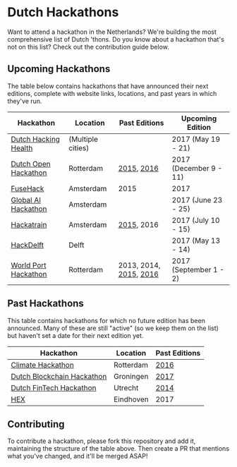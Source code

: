 # Dutch Hackathons

Want to attend a hackathon in the Netherlands? We're building the most comprehensive list of Dutch 'thons. Do you know about a hackathon that's not on this list? Check out the contribution guide below.

## Upcoming Hackathons

The table below contains hackathons that have announced their next editions, complete with website links, locations, and past years in which they've run.

| Hackathon | Location | Past Editions | Upcoming Edition |
|---|---|---|---|
| [Dutch Hacking Health](http://dutchhackinghealth.nl/) | (Multiple cities) | | 2017 (May 19 - 21) |
| [Dutch Open Hackathon](https://dutchopenhackathon.com) | Rotterdam | [2015](https://dutchopenhackathon.com/winners-2015), [2016](https://dutchopenhackathon.com/winners-2016) | 2017 (December 9 - 11) |
| [FuseHack](http://fusehack.com/) | Amsterdam | 2015 | 2017 |
| [Global AI Hackathon](http://ai.hackathon.com/) | Amsterdam | | 2017 (June 23 - 25) |
| [Hackatrain](http://hackatrain.nl/) | Amsterdam | [2015](http://nieuws.ns.nl/winnaar-van-1e-hackatrain-ns-op-maat-app/), 2016 | 2017 (July 10 - 15) |
| [HackDelft](http://hackdelft.com) | Delft | | 2017 (May 13 - 14) |
| [World Port Hackathon](http://worldporthackathon.com/) | Rotterdam | 2013, 2014, [2015](http://www.worldporthackathon.com/2015/), [2016](http://www.worldporthackathon.com/2016/) | 2017 (September 1 - 2) |

## Past Hackathons

This table contains hackathons for which no future edition has been announced. Many of these are still "active" (so we keep them on the list) but haven't set a date for their next edition yet.

| Hackathon | Location | Past Editions |
|---|---|---|
| [Climate Hackathon](http://climatehackathon.nl/) | Rotterdam | [2016](https://web.archive.org/web/20161226141620/http://climatehackathon.nl/nl/home) | |
| [Dutch Blockchain Hackathon](https://blockchainhackathon.eu/) | Groningen | [2017](https://medium.com/bitcoinevangelist/i-was-at-the-biggest-blockchain-hackathon-ever-and-this-is-what-i-learned-73acf55034f2) | |
| [Dutch FinTech Hackathon](http://dutchfintechhackathon.nl/) | Utrecht | [2014](http://dutchfintechhackathon.nl/paygel-wint-eerste-dutch-fintech-hackathon/) | |
| [HEX](http://hackeindhoven.nl) | Eindhoven | 2017 | |

## Contributing

To contribute a hackathon, please fork this repository and add it, maintaining the structure of the table above. Then create a PR that mentions what you've changed, and it'll be merged ASAP!

